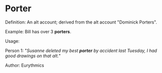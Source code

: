 # Porter

Definition: An alt account; derived from the alt account "Dominick Porters".

Example: Bill has over 3 __porters__.

Usage: 

Person 1: "*Susanne deleted my best __porter__ by accident last Tuesday, I had good drawings on that alt.*"

Author: Eurythmics
